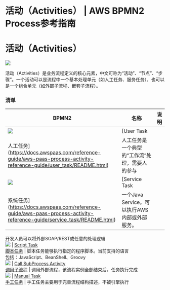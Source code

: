 # 活动（Activities） | AWS BPMN2 Process参考指南

# 活动（Activities）

![](https://docs.awspaas.com/reference-guide/aws-paas-process-activity-reference-guide/activity.png)

活动（Activities）是业务流程定义的核心元素，中文可称为“活动”、“节点”、“步骤”。一个活动可以是流程中一个基本处理单元（如人工任务、服务任务），也可以是一个组合单元（如外部子流程、嵌套子流程）。

### 清单

BPMN2 | 名称 | 说明  
---|---|---  
![](https://docs.awspaas.com/reference-guide/aws-paas-process-activity-reference-guide/activities/1.png) | [User Task  
人工任务](<https://docs.awspaas.com/reference-guide/aws-paas-process-activity-reference-guide/user_task/README.html>) | 人工任务是一个典型的“工作流”处理，需要人的参与  
![](https://docs.awspaas.com/reference-guide/aws-paas-process-activity-reference-guide/activities/2.png) | [Service Task  
系统任务](<https://docs.awspaas.com/reference-guide/aws-paas-process-activity-reference-guide/service_task/README.html>) | 一个Java Service，可以执行AWS内部或外部服务。  
开发人员可以将外部SOAP/REST或任意的处理逻辑  
![](https://docs.awspaas.com/reference-guide/aws-paas-process-activity-reference-guide/activities/3.png) | [Script Task  
脚本任务](<https://docs.awspaas.com/reference-guide/aws-paas-process-activity-reference-guide/script_task/README.html>) | 脚本任务能够执行指定的程序脚本。当前支持的语言  
包括：JavaScript、BeanShell、Groovy  
![](https://docs.awspaas.com/reference-guide/aws-paas-process-activity-reference-guide/activities/8.png) | [Call SubProcess Activity  
调用子流程](<https://docs.awspaas.com/reference-guide/aws-paas-process-activity-reference-guide/call_activity/README.html>) | 调用外部流程，该流程实例全部结束后，任务执行完成  
![](https://docs.awspaas.com/reference-guide/aws-paas-process-activity-reference-guide/activities/7.png) | [Manual Task  
手工任务](<https://docs.awspaas.com/reference-guide/aws-paas-process-activity-reference-guide/manual_task/README.html>) | 手工任务主要用于完善流程结构描述，不被引擎执行